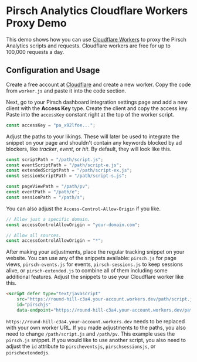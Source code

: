 # Pirsch Analytics Cloudflare Workers Proxy Demo

This demo shows how you can use [Cloudflare Workers](https://workers.cloudflare.com/) to proxy the Pirsch Analytics scripts and requests. Cloudflare workers are free for up to 100,000 requests a day.

## Configuration and Usage

Create a free account at [Cloudflare](https://cloudflare.com/) and create a new worker. Copy the code from `worker.js` and paste it into the code section.

Next, go to your Pirsch dashboard integration settings page and add a new client with the **Access Key** type. Create the client and copy the access key. Paste into the `accessKey` constant right at the top of the worker script.

```js
const accessKey = "pa_x92lfoe...";
```

Adjust the paths to your likings. These will later be used to integrate the snippet on your page and shouldn't contain any keywords blocked by ad blockers, like *tracker*, *event*, or *hit*. By default, they will look like this.

```js
const scriptPath = "/path/script.js";
const eventScriptPath = "/path/script-e.js";
const extendedScriptPath = "/path/script-ex.js";
const sessionScriptPath = "/path/script-s.js";

const pageViewPath = "/path/pv";
const eventPath = "/path/e";
const sessionPath = "/path/s";
```

You can also adjust the `Access-Control-Allow-Origin` if you like.

```js
// Allow just a specific domain.
const accessControlAllowOrigin = "your-domain.com";

// Allow all sources.
const accessControlAllowOrigin = "*";
```

After making your adjustments, place the regular tracking snippet on your website. You can use any of the snippets available: `pirsch.js` for page views, `pirsch-events.js` for events, `pirsch-sessions.js` to keep sessions alive, or `pirsch-extended.js` to combine all of them including some additional features. Adjust the snippets to use your Cloudflare worker like this.

```html
<script defer type="text/javascript"
    src="https://round-hill-c3a4.your-account.workers.dev/path/script.js"
    id="pirschjs"
    data-endpoint="https://round-hill-c3a4.your-account.workers.dev/path/pv"></script>
```

`https://round-hill-c3a4.your-account.workers.dev` needs to be replaced with your own worker URL. If you made adjustments to the paths, you also need to change `/path/script.js` and `/path/pv`. This example uses the `pirsch.js` snippet. If you would like to use another script, you also need to adjust the `id` attribute to `pirscheventsjs`, `pirschsessionsjs`, or `pirschextendedjs`.
